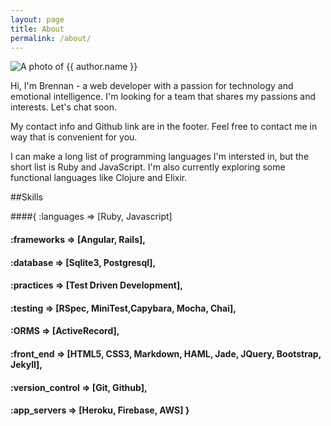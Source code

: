 ```yaml
---
layout: page
title: About
permalink: /about/
---
```


<img src="https://s.gravatar.com/avatar/d65359ab27ec95d16c06c4d67b092e47?s=250" class="gravatar" alt="A photo of {{ author.name }}">

Hi, I'm Brennan - a web developer with a passion for technology and emotional intelligence. I'm looking for a team that shares my passions and interests. Let's chat soon.

My contact info and Github link are in the footer. Feel free to contact me in way that is convenient for you.

I can make a long list of programming languages I'm intersted in, but the short list is Ruby and JavaScript. I'm also currently exploring some functional languages like Clojure and Elixir.

##Skills

####{ :languages => [Ruby, Javascript]

####  :frameworks => [Angular, Rails],

####  :database => [Sqlite3, Postgresql],

####  :practices => [Test Driven Development],

####  :testing => [RSpec, MiniTest,Capybara, Mocha, Chai],

####  :ORMS => [ActiveRecord],

####  :front_end => [HTML5, CSS3, Markdown, HAML, Jade, JQuery, Bootstrap, Jekyll], 

####  :version_control => [Git, Github],

####  :app_servers => [Heroku, Firebase, AWS] }
